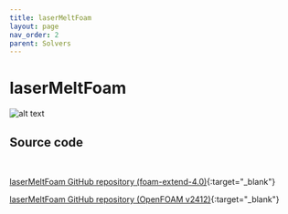 ```yaml
---
title: laserMeltFoam
layout: page
nav_order: 2
parent: Solvers
---
```


# laserMeltFoam

![alt text](../example_sim.gif)


## Source code

</br>

[laserMeltFoam GitHub repository (foam-extend-4.0)](https://github.com/thaman1602/PBFSolvers/tree/main/OpenFOAM/thermofluid/solvers){:target="_blank"} 

[laserMeltFoam GitHub repository (OpenFOAM v2412)](https://github.com/laserbeamfoam/laserMeltFoam){:target="_blank"} 

